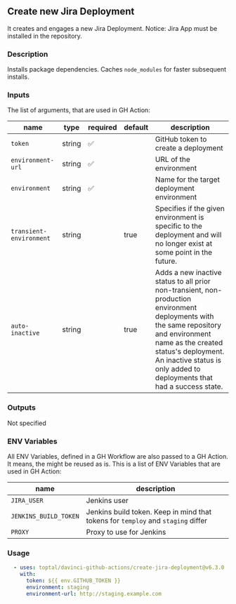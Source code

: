 ## Create new Jira Deployment

It creates and engages a new Jira Deployment. Notice: Jira App must be installed in the repository.

### Description

Installs package dependencies. Caches `node_modules` for faster subsequent installs.

### Inputs

The list of arguments, that are used in GH Action:

| name                    | type   | required | default | description                                                                                                                                                                                                                                               |
| ----------------------- | ------ | -------- | ------- | --------------------------------------------------------------------------------------------------------------------------------------------------------------------------------------------------------------------------------------------------------- |
| `token`                 | string | ✅        |         | GitHub token to create a deployment                                                                                                                                                                                                                       |
| `environment-url`       | string | ✅        |         | URL of the environment                                                                                                                                                                                                                                    |
| `environment`           | string | ✅        |         | Name for the target deployment environment                                                                                                                                                                                                                |
| `transient-environment` | string |          | true    | Specifies if the given environment is specific to the deployment and will no longer exist at some point in the future.                                                                                                                                    |
| `auto-inactive`         | string |          | true    | Adds a new inactive status to all prior non-transient, non-production environment deployments with the same repository and environment name as the created status's deployment. An inactive status is only added to deployments that had a success state. |

### Outputs

Not specified

### ENV Variables

All ENV Variables, defined in a GH Workflow are also passed to a GH Action. It means, the might be reused as is.
This is a list of ENV Variables that are used in GH Action:

| name                  | description                                                                      |
| --------------------- | -------------------------------------------------------------------------------- |
| `JIRA_USER`           | Jenkins user                                                                     |
| `JENKINS_BUILD_TOKEN` | Jenkins build token. Keep in mind that tokens for `temploy` and `staging` differ |
| `PROXY`               | Proxy to use for Jenkins                                                         |

### Usage

```yaml
  - uses: toptal/davinci-github-actions/create-jira-deployment@v6.3.0
    with:
      token: ${{ env.GITHUB_TOKEN }}
      environment: staging
      environment-url: http://staging.example.com
```
